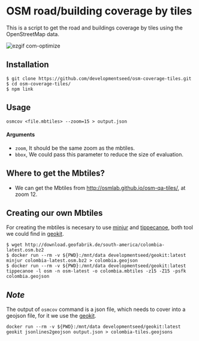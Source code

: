 # OSM road/building coverage by tiles

This is a script to get the road and buildings coverage by tiles using the OpenStreetMap data.

![ezgif com-optimize](https://user-images.githubusercontent.com/1152236/54037072-437c7400-418b-11e9-85f7-1f4da4684352.gif)


## Installation

```
$ git clone https://github.com/developmentseed/osm-coverage-tiles.git
$ cd osm-coverage-tiles/
$ npm link
```

## Usage

```
osmcov <file.mbtiles> --zoom=15 > output.json
```

#### Arguments

- `zoom`, It should be the same zoom as the mbtiles.
- `bbox`, We could pass this parameter to reduce the size of evaluation.

## Where to get the Mbtiles?

- We can get the Mbtiles from http://osmlab.github.io/osm-qa-tiles/, at zoom 12.

## Creating our own Mbtiles

For creating the mbtiles is necesary to use [minjur](https://github.com/mapbox/minjur) and [tippecanoe](https://github.com/mapbox/tippecanoe), both tool we could find in [geokit](https://github.com/developmentseed/geokit).

```
$ wget http://download.geofabrik.de/south-america/colombia-latest.osm.bz2
$ docker run --rm -v ${PWD}:/mnt/data developmentseed/geokit:latest minjur colombia-latest.osm.bz2 > colombia.geojson
$ docker run --rm -v ${PWD}:/mnt/data developmentseed/geokit:latest tippecanoe -l osm -n osm-latest -o colombia.mbtiles -z15 -Z15 -psfk colombia.geojson
```

## *Note*

The output of `osmcov` command is a json file, which needs to cover into a geojson file, for it we use the [geokit](https://github.com/developmentseed/geokit).

```
docker run --rm -v ${PWD}:/mnt/data developmentseed/geokit:latest geokit jsonlines2geojson output.json > colombia-tiles.geojsons
```